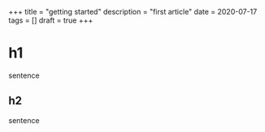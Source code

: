 +++
title = "getting started"
description = "first article"
date = 2020-07-17
tags = []
draft = true
+++

# h1
sentence

## h2
sentence
